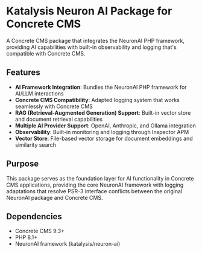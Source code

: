 # Katalysis Neuron AI Package for Concrete CMS

A Concrete CMS package that integrates the NeuronAI PHP framework, providing AI capabilities with built-in observability and logging that's compatible with Concrete CMS.

## Features

- **AI Framework Integration**: Bundles the NeuronAI PHP framework for AI/LLM interactions
- **Concrete CMS Compatibility**: Adapted logging system that works seamlessly with Concrete CMS
- **RAG (Retrieval-Augmented Generation) Support**: Built-in vector store and document retrieval capabilities
- **Multiple AI Provider Support**: OpenAI, Anthropic, and Ollama integration
- **Observability**: Built-in monitoring and logging through Inspector APM
- **Vector Store**: File-based vector storage for document embeddings and similarity search

## Purpose

This package serves as the foundation layer for AI functionality in Concrete CMS applications, providing the core NeuronAI framework with logging adaptations that resolve PSR-3 interface conflicts between the original NeuronAI package and Concrete CMS.

## Dependencies

- Concrete CMS 9.3+
- PHP 8.1+
- NeuronAI framework (katalysis/neuron-ai)

